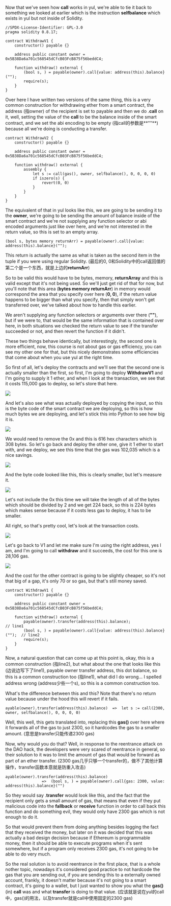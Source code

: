 Now that we've seen how **call** works in yul, we're able to tie it back to something we looked at earlier which is the instruction **selfbalance** which exists in yul but not inside of Solidity.

```solidity
//SPDX-License-Identifier: GPL-3.0
pragma solidity 0.8.17;

contract WithdrawV1 {
    constructor() payable {}

    address public constant owner = 0x5B38Da6a701c568545dCfcB03FcB875f56beddC4;

    function withdraw() external {
        (bool s, ) = payable(owner).call{value: address(this).balance}("");
        require(s);
    }
}
```

Over here I have written two versions of the same thing, this is a very common construction for withdrawing ether from a smart contract, the address (指owner) of the recipient is set to payable and then we do .**call** on it, well, setting the value of the **call** to be the balance inside of the smart contract, and we set the abi encoding to be empty (指call的参数是**""**) because all we're doing is conducting a transfer.

```solidity
contract WithdrawV2 {
    constructor() payable {}

    address public constant owner = 0x5B38Da6a701c568545dCfcB03FcB875f56beddC4;

    function withdraw() external {
        assembly {
            let s := call(gas(), owner, selfbalance(), 0, 0, 0, 0)
            if iszero(s) {
                revert(0, 0)
            }
        }
    }
}
```

The equivalent of that in yul looks like this, we are going to be sending it to the **owner**, we're going to be sending the amount of balance inside of the smart contract and we're not supplying any function selector or abi encoded arguments just like over here, and we're not interested in the return value, so this is set to an empty array.

```solidity
(bool s, bytes memory returnArr) = payable(owner).call{value: address(this).balance}("");
```

This return is actually the same as what is taken as the second item in the tuple if you were using regular Solidity. (最后的0, 0和Solidity中的call返回值的第二个是一个东西，就是上边的**returnArr**)

So to be valid this would have to be bytes, memory, **returnArray** and this is valid except that it's not being used. So we'll just get rid of that for now, but you'll note that this area (**bytes memory returnArr**) in memory would correspond the area that you specify over here (**0, 0**), if the return value happens to be bigger than what you specify, then that simply won't get transferred over, we've talked about how to handle this earlier.

We aren't supplying any function selectors or arguments over there (**""**), but if we were to, that would be the same information that is contained over here, in both situations we checked the return value to see if the transfer succeeded or not, and then revert the function if it didn't. 

These two things behave identically, but interestingly, the second one is more efficient, now, this course is not about gas or gas efficiency, you can see my other one for that, but this nicely demonstrates some efficiencies that come about when you use yul at the right time. 

So first of all, let's deploy the contracts and we'll see that the second one is actually smaller than the first, so first, I'm going to deploy **WithdrawV1** and I'm going to supply it 1 ether, and when I look at the transaction, we see that it costs 115,000 gas to deploy, so let's store that here.

![](https://gitee.com/elvinsj/bootcamp/raw/main/week8/Yul%20and%20Assembly/Section3/deployedbytecode.png)

And let's also see what was actually deployed by copying the input, so this is the byte code of the smart contract we are deploying, so this is how much bytes we are deploying, and let's stick this into Python to see how big it is. 

![](https://gitee.com/elvinsj/bootcamp/raw/main/week8/Yul%20and%20Assembly/Section3/deployedbytecodelen.png)

We would need to remove the 0x and this is 616 hex characters which is 308 bytes. So let's go back and deploy the other one, give it 1 ether to start with, and we deploy, we see this time that the gas was 102,035 which is a nice savings.

![](https://gitee.com/elvinsj/bootcamp/raw/main/week8/Yul%20and%20Assembly/Section3/deployedbytecode2.png)

And the byte code looked like this, this is clearly smaller, but let's measure it. 

![](https://gitee.com/elvinsj/bootcamp/raw/main/week8/Yul%20and%20Assembly/Section3/deployedbytecodelen2.png)

Let's not include the 0x this time we will take the length of all of the bytes which should be divided by 2 and we get 224 back, so this is 224 bytes which makes sense because if it costs less gas to deploy, it has to be smaller. 



All right, so that's pretty cool, let's look at the transaction costs. 

![](https://gitee.com/elvinsj/bootcamp/raw/main/week8/Yul%20and%20Assembly/Section3/v1withdraw.png)

Let's go back to V1 and let me make sure I'm using the right address, yes I am, and I'm going to call **withdraw** and it succeeds, the cost for this one is 28,106 gas.

![](https://gitee.com/elvinsj/bootcamp/raw/main/week8/Yul%20and%20Assembly/Section3/v2withdraw.png)

And the cost for the other contract is going to be slightly cheaper, so it's not that big of a gap, it's only 70 or so gas, but that's still money saved.





```solidity
contract WithdrawV1 {
    constructor() payable {}

    address public constant owner = 0x5B38Da6a701c568545dCfcB03FcB875f56beddC4;

    function withdraw() external {
        payable(owner).transfer(address(this).balance);   									 // line1
        (bool s, ) = payable(owner).call{value: address(this).balance}("");  // line2
        require(s);
    }
}
```

Now, a natural question that can come up at this point is, okay, this is a common construction (指line2), but what about the one that looks like this (边说边写下了line1), payable owner transfer address, this dot balance, so this is a common construction too (指line1), what did I do wrong... I spelled address wrong (address少些一个s), so this is a common construction too.

What's the difference between this and this? Note that there's no return value because under the hood this will revert if it fails. 

```solidity
ayable(owner).transfer(address(this).balance)  =>  let s := call(2300, owner, selfbalance(), 0, 0, 0, 0)
```

Well, this well, this gets translated into, replacing this **gas()** over here where it forwards all of the gas to just 2300, so it hardcodes the gas to a smaller amount. (意思是transfer只能传递2300 gas)

Now, why would you do that? Well, in response to the reentrance attack on the DAO hack, the developers were very scared of reentrance in general, so their solution to it was to limit the amount of gas that would be forward as part of an ether transfer. (2300 gas几乎只够一个transfer的，做不了其他计算操作，transfer函数本意就是防重入攻击)

```solidity
ayable(owner).transfer(address(this).balance)  
				=>  (bool s, ) = payable(owner).call{gas: 2300, value: address(this).balance}("")
```

So they would say .**transfer** would look like this, and the fact that the recipient only gets a small amount of gas, that means that even if they put malicious code into the **fallback** or **receive** function in order to call back this function and do something evil, they would only have 2300 gas which is not enough to do it. 

So that would prevent them from doing anything besides logging the fact that they received the money, but later on it was decided that this was actually a bad design decision because if Ethereum is programmable money, then it should be able to execute programs when it's sent somewhere, but if a program only receives 2300 gas, it's not going to be able to do very much. 

So the real solution is to avoid reentrance in the first place, that is a whole nother topic, nowadays it's considered good practice to not hardcode the gas that you are sending out, if you are sending this to a externally owned account, frankly, it doesn't matter because it's not going to a smart contract, it's going to a wallet, but I just wanted to show you what the **gas()** (in) **call** was and what **transfer** is doing to that value. (应该就是说在yul的call中，gas()的用法，以及transfer就是call中使用固定的2300 gas)